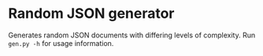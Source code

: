 # Random JSON generator

Generates random JSON documents with differing levels of complexity.
Run `gen.py -h` for usage information.
